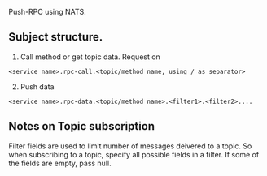 Push-RPC using NATS.

## Subject structure.

1. Call method or get topic data. Request on
```
<service name>.rpc-call.<topic/method name, using / as separator>
```

2. Push data

```
<service name>.rpc-data.<topic/method name>.<filter1>.<filter2>....
```

## Notes on Topic subscription

Filter fields are used to limit number of messages deivered to a topic.
So when subscribing to a topic, specify all possible fields in a filter.
If some of the fields are empty, pass null.
